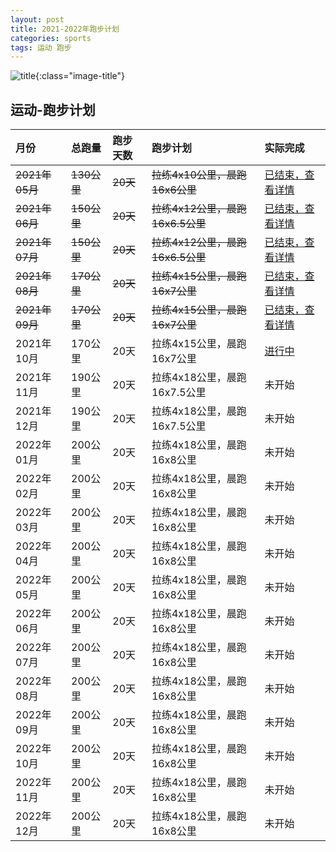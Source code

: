 ```yaml
---
layout: post
title: 2021-2022年跑步计划
categories: sports 
tags: 运动 跑步
---
```


![title](https://image.sideproject.cn/titlex/title_012.jpg){:class="image-title"}

## 运动-跑步计划 ##

| 月份 |  总跑量 | 跑步天数 | 跑步计划 | 实际完成 |
| :--------- | :------ | :--- | :----------- | :--------- |
| ~~2021年05月~~ | ~~130公里~~ | ~~20天~~ | ~~拉练4x10公里，晨跑16x6公里~~ | [已结束，查看详情](#) |
| ~~2021年06月~~ | ~~150公里~~ | ~~20天~~ | ~~拉练4x12公里，晨跑16x6.5公里~~ | [已结束，查看详情](#) |
| ~~2021年07月~~ | ~~150公里~~ | ~~20天~~ | ~~拉练4x12公里，晨跑16x6.5公里~~ | [已结束，查看详情](#) |
| ~~2021年08月~~ | ~~170公里~~ | ~~20天~~ | ~~拉练4x15公里，晨跑16x7公里~~ | [已结束，查看详情](#) |
| ~~2021年09月~~ | ~~170公里~~ | ~~20天~~ | ~~拉练4x15公里，晨跑16x7公里~~ | [已结束，查看详情](#) |
| 2021年10月 | 170公里 | 20天 | 拉练4x15公里，晨跑16x7公里 | [进行中](#) |
| 2021年11月 | 190公里 | 20天 | 拉练4x18公里，晨跑16x7.5公里 | 未开始 |
| 2021年12月 | 190公里 | 20天 | 拉练4x18公里，晨跑16x7.5公里 | 未开始 |
| 2022年01月 | 200公里 | 20天 | 拉练4x18公里，晨跑16x8公里 | 未开始 |
| 2022年02月 | 200公里 | 20天 | 拉练4x18公里，晨跑16x8公里 | 未开始 |
| 2022年03月 | 200公里 | 20天 | 拉练4x18公里，晨跑16x8公里 | 未开始 |
| 2022年04月 | 200公里 | 20天 | 拉练4x18公里，晨跑16x8公里 | 未开始 |
| 2022年05月 | 200公里 | 20天 | 拉练4x18公里，晨跑16x8公里 | 未开始 |
| 2022年06月 | 200公里 | 20天 | 拉练4x18公里，晨跑16x8公里 | 未开始 |
| 2022年07月 | 200公里 | 20天 | 拉练4x18公里，晨跑16x8公里 | 未开始 |
| 2022年08月 | 200公里 | 20天 | 拉练4x18公里，晨跑16x8公里 | 未开始 |
| 2022年09月 | 200公里 | 20天 | 拉练4x18公里，晨跑16x8公里 | 未开始 |
| 2022年10月 | 200公里 | 20天 | 拉练4x18公里，晨跑16x8公里 | 未开始 |
| 2022年11月 | 200公里 | 20天 | 拉练4x18公里，晨跑16x8公里 | 未开始 |
| 2022年12月 | 200公里 | 20天 | 拉练4x18公里，晨跑16x8公里 | 未开始 |


